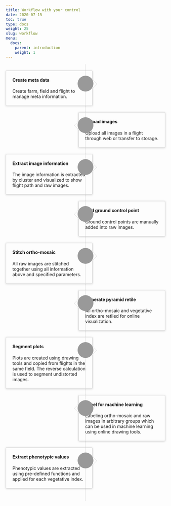 ```yaml
---
title: Workflow with your control
date: 2020-07-15
toc: true
type: docs
weight: 25
slug: workflow
menu:
  docs:
    parent: introduction
    weight: 1
---
```


<style>
.timeline {
    list-style: none;
    padding: 20px 0 20px;
    position: relative;
}

    .timeline:before {
        top: 0;
        bottom: 0;
        position: absolute;
        content: " ";
        width: 3px;
        background-color: #eeeeee;
        left: 50%;
        margin-left: -1.5px;
    }

    .timeline > li {
        margin-bottom: 20px;
        position: relative;
    }

	.timeline > li:before,
	.timeline > li:after {
		content: " ";
		display: table;
	}

	.timeline > li:after {
		clear: both;
	}

	.timeline > li:before,
	.timeline > li:after {
		content: " ";
		display: table;
	}

	.timeline > li:after {
		clear: both;
	}

	.timeline > li > .timeline-panel {
		width: 46%;
		float: left;
		border: 1px solid #d4d4d4;
		border-radius: 2px;
		padding: 20px;
		position: relative;
		-webkit-box-shadow: 0 1px 6px rgba(0, 0, 0, 0.175);
		box-shadow: 0 1px 6px rgba(0, 0, 0, 0.175);
	}

		.timeline > li > .timeline-panel:before {
			position: absolute;
			top: 26px;
			right: -15px;
			display: inline-block;
			border-top: 15px solid transparent;
			border-left: 15px solid #ccc;
			border-right: 0 solid #ccc;
			border-bottom: 15px solid transparent;
			content: " ";
		}

		.timeline > li > .timeline-panel:after {
			position: absolute;
			top: 27px;
			right: -14px;
			display: inline-block;
			border-top: 14px solid transparent;
			border-left: 14px solid #fff;
			border-right: 0 solid #fff;
			border-bottom: 14px solid transparent;
			content: " ";
		}

	.timeline > li > .timeline-badge {
		color: #fff;
		width: 50px;
		height: 50px;
		line-height: 50px;
		font-size: 1.4em;
		text-align: center;
		position: absolute;
		top: 16px;
		left: 50%;
		margin-left: -25px;
		background-color: #999999;
		z-index: 100;
		border-top-right-radius: 50%;
		border-top-left-radius: 50%;
		border-bottom-right-radius: 50%;
		border-bottom-left-radius: 50%;
	}

	.timeline > li.timeline-inverted > .timeline-panel {
		float: right;
	}

	.timeline > li.timeline-inverted > .timeline-panel:before {
		border-left-width: 0;
		border-right-width: 15px;
		left: -15px;
		right: auto;
	}

	.timeline > li.timeline-inverted > .timeline-panel:after {
		border-left-width: 0;
		border-right-width: 14px;
		left: -14px;
		right: auto;
	}

.timeline-badge.primary {
    background-color: #2e6da4 !important;
}

.timeline-badge.success {
    background-color: #3f903f !important;
}

.timeline-badge.warning {
    background-color: #f0ad4e !important;
}

.timeline-badge.danger {
    background-color: #d9534f !important;
}

.timeline-badge.info {
    background-color: #5bc0de !important;
}

.timeline-title {
    margin-top: 0;
    color: inherit;
}

.timeline-body > p,
.timeline-body > ul {
    margin-bottom: 0;
}

    .timeline-body > p + p {
        margin-top: 5px;
    }

@media (max-width: 767px) {
    ul.timeline:before {
        left: 40px;
    }

    ul.timeline > li > .timeline-panel {
        width: calc(100% - 90px);
        width: -moz-calc(100% - 90px);
        width: -webkit-calc(100% - 90px);
    }

    ul.timeline > li > .timeline-badge {
        left: 15px;
        margin-left: 0;
        top: 16px;
    }

    ul.timeline > li > .timeline-panel {
        float: right;
    }

	ul.timeline > li > .timeline-panel:before {
		border-left-width: 0;
		border-right-width: 15px;
		left: -15px;
		right: auto;
	}

	ul.timeline > li > .timeline-panel:after {
		border-left-width: 0;
		border-right-width: 14px;
		left: -14px;
		right: auto;
	}
}
</style>
<section class="bgfbox">
    <div class="container">
        <ul class="timeline">
            <li>
                <div class="timeline-badge"><i class="glyphicon glyphicon-info-sign"></i></div>
                <div class="timeline-panel">
                    <div class="timeline-heading">
                        <h4 class="timeline-title">Create meta data</h4>
                    </div>
                    <div class="timeline-body">
                        <p>Create farm, field and flight to manage meta information.</p>
                    </div>
                </div>
            </li>
            <li class="timeline-inverted">
                <div class="timeline-badge"><i class="glyphicon glyphicon-picture"></i></div>
                <div class="timeline-panel">
                    <div class="timeline-heading">
                        <h4 class="timeline-title">Upload images</h4>
                    </div>
                    <div class="timeline-body">
                        Upload all images in a flight through web or transfer to storage.
                    </div>
                </div>
            </li>
            <li>
                <div class="timeline-badge"><i class="fas fa-wave-square"></i></div>
                <div class="timeline-panel">
                    <div class="timeline-heading">
                        <h4 class="timeline-title">Extract image information</h4>
                    </div>
                    <div class="timeline-body">
                        <p>The image information is extracted by cluster and visualized to show flight path and raw images.</p>
                    </div>
                </div>
            </li>
            <li class="timeline-inverted">
                <div class="timeline-badge"><i class="fas fa-map-marker-alt"></i></div>
                <div class="timeline-panel">
                    <div class="timeline-heading">
                        <h4 class="timeline-title">Add ground control point</h4>
                    </div>
                    <div class="timeline-body">
                        <p>Ground control points are manually added into raw images.</p>
                    </div>
                </div>
            </li>
            <li>
                <div class="timeline-badge"><i class="fas fa-object-group"></i></div>
                <div class="timeline-panel">
                    <div class="timeline-heading">
                        <h4 class="timeline-title">Stitch ortho-mosaic</h4>
                    </div>
                    <div class="timeline-body">
                        <p>All raw images are stitched together using all information above and specified parameters.</p>
                    </div>
                </div>
            </li>
            <li class="timeline-inverted">
                <div class="timeline-badge"><i class="fas fa-map"></i></div>
                <div class="timeline-panel">
                    <div class="timeline-heading">
                        <h4 class="timeline-title">Generate pyramid retile</h4>
                    </div>
                    <div class="timeline-body">
                        <p>All ortho-mosaic and vegetative index are retiled for online visualization.</p>
                    </div>
                </div>
            </li>
            <li>
                <div class="timeline-badge"><i class="fas fa-th"></i></div>
                <div class="timeline-panel">
                    <div class="timeline-heading">
                        <h4 class="timeline-title">Segment plots</h4>
                    </div>
                    <div class="timeline-body">
                        <p>Plots are created using drawing tools and copied from flights in the same field. The reverse calculation is used to segment undistorted images.</p>
                    </div>
                </div>
            </li>
            <li class="timeline-inverted">
                <div class="timeline-badge"><i class="fas fa-map"></i></div>
                <div class="timeline-panel">
                    <div class="timeline-heading">
                        <h4 class="timeline-title">Label for machine learning</h4>
                    </div>
                    <div class="timeline-body">
                        <p>Labeling ortho-mosaic and raw images in arbitrary groups which can be used in machine learning using online drawing tools.</p>
                    </div>
                </div>
            </li>
            <li>
                <div class="timeline-badge"><i class="fas fa-seedling"></i></div>
                <div class="timeline-panel">
                    <div class="timeline-heading">
                        <h4 class="timeline-title">Extract phenotypic values</h4>
                    </div>
                    <div class="timeline-body">
                        <p>Phenotypic values are extracted using pre-defined functions and applied for each vegetative index.</p>
                    </div>
                </div>
            </li>
        </ul>
    </div>
</section>

